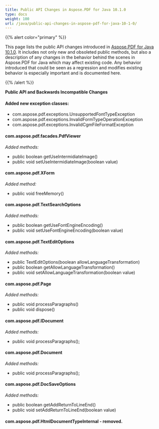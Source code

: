 ```yaml
---
title: Public API Changes in Aspose.PDF for Java 10.1.0
type: docs
weight: 100
url: /java/public-api-changes-in-aspose-pdf-for-java-10-1-0/
---
```


{{% alert color="primary" %}} 

This page lists the public API changes introduced in [Aspose.PDF for Java 10.1.0](http://www.aspose.com/community/files/72/java-components/aspose.pdf-for-java/entry615512.aspx). It includes not only new and obsoleted public methods, but also a description of any changes in the behavior behind the scenes in Aspose.PDF for Java which may affect existing code. Any behavior introduced that could be seen as a regression and modifies existing behavior is especially important and is documented here.

{{% /alert %}} 

**Public API and Backwards Incompatible Changes**
#### **Added new exception classes:**
- com.aspose.pdf.exceptions.UnsupportedFontTypeException
- com.aspose.pdf.exceptions.InvalidFormTypeOperationException
- com.aspose.pdf.exceptions.InvalidCgmFileFormatException
#### **com.aspose.pdf.facades.PdfViewer**
*Added methods:*

- public boolean getUseIntermidiateImage()
- public void setUseIntermidiateImage(boolean value)
#### **com.aspose.pdf.XForm**
*Added method:*

- public void freeMemory()
#### **com.aspose.pdf.TextSearchOptions**
*Added methods:*

- public boolean getUseFontEngineEncoding()
- public void setUseFontEngineEncoding(boolean value)
#### **com.aspose.pdf.TextEditOptions**
*Added methods:*

- public TextEditOptions(boolean allowLanguageTransformation)
- public boolean getAllowLanguageTransformation()
- public void setAllowLanguageTransformation(boolean value)
#### **com.aspose.pdf.Page**
*Added methods:*

- public void processParagraphs()
- public void dispose()
#### **com.aspose.pdf.IDocument**
*Added methods:*

- public void processParagraphs();
#### **com.aspose.pdf.Document**
*Added methods:*

- public void processParagraphs();
#### **com.aspose.pdf.DocSaveOptions**
*Added methods:*

- public boolean getAddReturnToLineEnd()
- public void setAddReturnToLineEnd(boolean value)
#### **com.aspose.pdf.HtmlDocumentTypeInternal - removed.**
